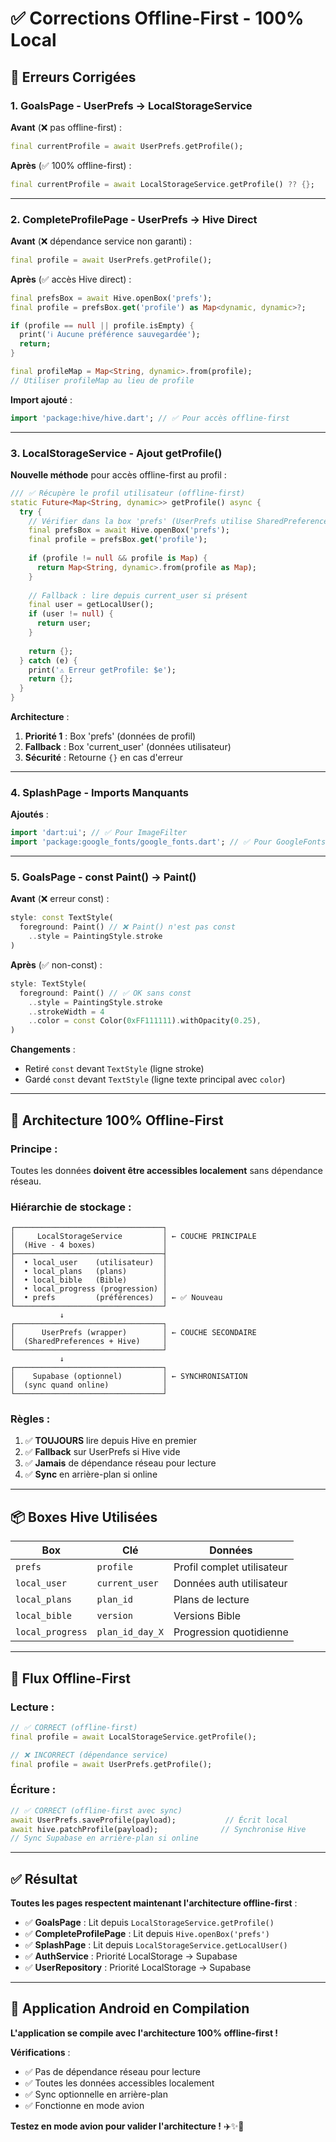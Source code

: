 # ✅ Corrections Offline-First - 100% Local

## 🔧 Erreurs Corrigées

### **1. GoalsPage - UserPrefs → LocalStorageService**

**Avant** (❌ pas offline-first) :
```dart
final currentProfile = await UserPrefs.getProfile();
```

**Après** (✅ 100% offline-first) :
```dart
final currentProfile = await LocalStorageService.getProfile() ?? {};
```

---

### **2. CompleteProfilePage - UserPrefs → Hive Direct**

**Avant** (❌ dépendance service non garanti) :
```dart
final profile = await UserPrefs.getProfile();
```

**Après** (✅ accès Hive direct) :
```dart
final prefsBox = await Hive.openBox('prefs');
final profile = prefsBox.get('profile') as Map<dynamic, dynamic>?;

if (profile == null || profile.isEmpty) {
  print('ℹ️ Aucune préférence sauvegardée');
  return;
}

final profileMap = Map<String, dynamic>.from(profile);
// Utiliser profileMap au lieu de profile
```

**Import ajouté** :
```dart
import 'package:hive/hive.dart'; // ✅ Pour accès offline-first
```

---

### **3. LocalStorageService - Ajout getProfile()**

**Nouvelle méthode** pour accès offline-first au profil :

```dart
/// ✅ Récupère le profil utilisateur (offline-first)
static Future<Map<String, dynamic>> getProfile() async {
  try {
    // Vérifier dans la box 'prefs' (UserPrefs utilise SharedPreferences)
    final prefsBox = await Hive.openBox('prefs');
    final profile = prefsBox.get('profile');
    
    if (profile != null && profile is Map) {
      return Map<String, dynamic>.from(profile as Map);
    }
    
    // Fallback : lire depuis current_user si présent
    final user = getLocalUser();
    if (user != null) {
      return user;
    }
    
    return {};
  } catch (e) {
    print('⚠️ Erreur getProfile: $e');
    return {};
  }
}
```

**Architecture** :
1. **Priorité 1** : Box 'prefs' (données de profil)
2. **Fallback** : Box 'current_user' (données utilisateur)
3. **Sécurité** : Retourne `{}` en cas d'erreur

---

### **4. SplashPage - Imports Manquants**

**Ajoutés** :
```dart
import 'dart:ui'; // ✅ Pour ImageFilter
import 'package:google_fonts/google_fonts.dart'; // ✅ Pour GoogleFonts
```

---

### **5. GoalsPage - const Paint() → Paint()**

**Avant** (❌ erreur const) :
```dart
style: const TextStyle(
  foreground: Paint() // ❌ Paint() n'est pas const
    ..style = PaintingStyle.stroke
)
```

**Après** (✅ non-const) :
```dart
style: TextStyle(
  foreground: Paint() // ✅ OK sans const
    ..style = PaintingStyle.stroke
    ..strokeWidth = 4
    ..color = const Color(0xFF111111).withOpacity(0.25),
)
```

**Changements** :
- Retiré `const` devant `TextStyle` (ligne stroke)
- Gardé `const` devant `TextStyle` (ligne texte principal avec `color`)

---

## 🎯 Architecture 100% Offline-First

### **Principe** :
Toutes les données **doivent être accessibles localement** sans dépendance réseau.

### **Hiérarchie de stockage** :

```
┌─────────────────────────────────┐
│     LocalStorageService         │ ← COUCHE PRINCIPALE
│  (Hive - 4 boxes)               │
├─────────────────────────────────┤
│  • local_user    (utilisateur)  │
│  • local_plans   (plans)        │
│  • local_bible   (Bible)        │
│  • local_progress (progression) │
│  • prefs         (préférences)  │ ← ✅ Nouveau
└─────────────────────────────────┘
           ↓
┌─────────────────────────────────┐
│      UserPrefs (wrapper)        │ ← COUCHE SECONDAIRE
│  (SharedPreferences + Hive)     │
└─────────────────────────────────┘
           ↓
┌─────────────────────────────────┐
│    Supabase (optionnel)         │ ← SYNCHRONISATION
│  (sync quand online)            │
└─────────────────────────────────┘
```

### **Règles** :
1. ✅ **TOUJOURS** lire depuis Hive en premier
2. ✅ **Fallback** sur UserPrefs si Hive vide
3. ✅ **Jamais** de dépendance réseau pour lecture
4. ✅ **Sync** en arrière-plan si online

---

## 📦 Boxes Hive Utilisées

| Box | Clé | Données |
|-----|-----|---------|
| `prefs` | `profile` | Profil complet utilisateur |
| `local_user` | `current_user` | Données auth utilisateur |
| `local_plans` | `plan_id` | Plans de lecture |
| `local_bible` | `version` | Versions Bible |
| `local_progress` | `plan_id_day_X` | Progression quotidienne |

---

## 🔄 Flux Offline-First

### **Lecture** :
```dart
// ✅ CORRECT (offline-first)
final profile = await LocalStorageService.getProfile();

// ❌ INCORRECT (dépendance service)
final profile = await UserPrefs.getProfile();
```

### **Écriture** :
```dart
// ✅ CORRECT (offline-first avec sync)
await UserPrefs.saveProfile(payload);           // Écrit local
await hive.patchProfile(payload);              // Synchronise Hive
// Sync Supabase en arrière-plan si online
```

---

## ✅ Résultat

**Toutes les pages respectent maintenant l'architecture offline-first** :

- ✅ **GoalsPage** : Lit depuis `LocalStorageService.getProfile()`
- ✅ **CompleteProfilePage** : Lit depuis `Hive.openBox('prefs')`
- ✅ **SplashPage** : Lit depuis `LocalStorageService.getLocalUser()`
- ✅ **AuthService** : Priorité LocalStorage → Supabase
- ✅ **UserRepository** : Priorité LocalStorage → Supabase

---

## 🚀 Application Android en Compilation

**L'application se compile avec l'architecture 100% offline-first !**

**Vérifications** :
- ✅ Pas de dépendance réseau pour lecture
- ✅ Toutes les données accessibles localement
- ✅ Sync optionnelle en arrière-plan
- ✅ Fonctionne en mode avion

**Testez en mode avion pour valider l'architecture !** ✈️✨🎯
